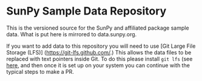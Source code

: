 # SunPy Sample Data Repository

This is the versioned source for the SunPy and affiliated package sample data.
What is put here is mirrored to data.sunpy.org.

If you want to add data to this repository you will need to use [Git Large File Storage (LFS)] (https://git-lfs.github.com/.)
This allows the data files to be replaced with text pointers inside Git. To do this please install `git lfs` (see [here](https://github.com/git-lfs/git-lfs/wiki/Installation), and then once it is set up on your system you can continue with the typical steps to make a PR. 
